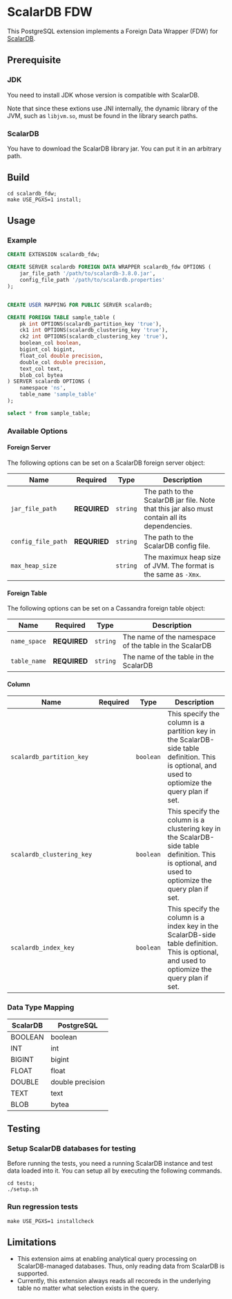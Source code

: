 # ScalarDB FDW

This PostgreSQL extension implements a Foreign Data Wrapper (FDW) for [ScalarDB](https://scalar-labs.com/products/scalardb).

## Prerequisite

### JDK

You need to install JDK whose version is compatible with ScalarDB.

Note that since these extions use JNI internally, the dynamic library of the JVM, such as `libjvm.so`, must be found in the library search paths.

### ScalarDB

You have to download the ScalarDB library jar. You can put it in an arbitrary path.

## Build

```
cd scalardb_fdw;
make USE_PGXS=1 install;
```

## Usage

### Example

```sql
CREATE EXTENSION scalardb_fdw;

CREATE SERVER scalardb FOREIGN DATA WRAPPER scalardb_fdw OPTIONS (
    jar_file_path '/path/to/scalardb-3.8.0.jar',
    config_file_path '/path/to/scalardb.properties'
);


CREATE USER MAPPING FOR PUBLIC SERVER scalardb;

CREATE FOREIGN TABLE sample_table (
    pk int OPTIONS(scalardb_partition_key 'true'),
    ck1 int OPTIONS(scalardb_clustering_key 'true'),
    ck2 int OPTIONS(scalardb_clustering_key 'true'),
    boolean_col boolean,
    bigint_col bigint,
    float_col double precision,
    double_col double precision,
    text_col text,
    blob_col bytea
) SERVER scalardb OPTIONS (
    namespace 'ns',
    table_name 'sample_table'
);

select * from sample_table;
```

### Available Options

#### Foreign Server

The following options can be set on a ScalarDB foreign server object:

| Name               | Required     | Type     | Description                                                                                   |
| ------------------ | ------------ | -------- | --------------------------------------------------------------------------------------------- |
| `jar_file_path`    | **REQUIRED** | `string` | The path to the ScalarDB jar file. Note that this jar also must contain all its dependencies. |
| `config_file_path` | **REQURIED** | `string` | The path to the ScalarDB config file.                                                         |
| `max_heap_size`    |              | `string` | The maximux heap size of JVM. The format is the same as `-Xmx`.                               |

#### Foreign Table

The following options can be set on a Cassandra foreign table object:

| Name         | Required     | Type     | Description                                            |
| ------------ | ------------ | -------- | ------------------------------------------------------ |
| `name_space` | **REQUIRED** | `string` | The name of the namespace of the table in the ScalarDB |
| `table_name` | **REQUIRED** | `string` | The name of the table in the ScalarDB                  |

#### Column

| Name                      | Required | Type      | Description                                                                                                                                       |
| ------------------------- | -------- | --------- | ------------------------------------------------------------------------------------------------------------------------------------------------- |
| `scalardb_partition_key`  |          | `boolean` | This specify the column is a partition key in the ScalarDB-side table definition. This is optional, and used to optiomize the query plan if set.  |
| `scalardb_clustering_key` |          | `boolean` | This specify the column is a clustering key in the ScalarDB-side table definition. This is optional, and used to optiomize the query plan if set. |
| `scalardb_index_key`      |          | `boolean` | This specify the column is a index key in the ScalarDB-side table definition. This is optional, and used to optiomize the query plan if set.      |

### Data Type Mapping

| ScalarDB | PostgreSQL       |
| -------- | ---------------- |
| BOOLEAN  | boolean          |
| INT      | int              |
| BIGINT   | bigint           |
| FLOAT    | float            |
| DOUBLE   | double precision |
| TEXT     | text             |
| BLOB     | bytea            |

## Testing

### Setup ScalarDB databases for testing

Before running the tests, you need a running ScalarDB instance and test data loaded into it. You can setup all by executing the following commands.

```
cd tests;
./setup.sh
```

### Run regression tests

```
make USE_PGXS=1 installcheck
```

## Limitations

- This extension aims at enabling analytical query processing on ScalarDB-managed databases. Thus, only reading data from ScalarDB is supported.
- Currently, this extension always reads all recoreds in the underlying table no matter what selection exists in the query.
